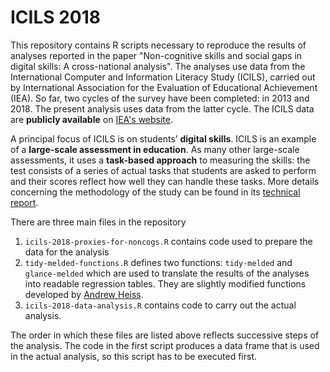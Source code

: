 # ICILS 2018

This repository contains R scripts necessary to reproduce the results of analyses reported in the paper "Non-cognitive skills and social gaps in digital skills: A cross-national analysis". The analyses use data from the International Computer and Information Literacy Study (ICILS), carried out by International Association for the Evaluation of Educational Achievement (IEA). So far, two cycles of the survey have been completed: in 2013 and 2018. The present analysis uses data from the latter cycle. The ICILS data are **publicly available** on [IEA's website](https://www.iea.nl/studies/iea/icils). 

A principal focus of ICILS is on students&#8217; **digital skills**. ICILS is an example of a **large-scale assessment in education**. As many other large-scale assessments, it uses a **task-based approach** to measuring the skills: the test consists of a series of actual tasks that students are asked to perform and their scores reflect how well they can handle these tasks. More details concerning the methodology of the study can be found in its [technical report](https://www.iea.nl/publications/technical-reports/icils-2018-technical-report).

There are three main files in the repository

1. `icils-2018-proxies-for-noncogs.R` contains code used to prepare the data for the analysis
2. `tidy-melded-functions.R` defines two functions: `tidy-melded` and `glance-melded` which are used to translate the results of the analyses into readable regression tables. They are slightly modified functions developed by [Andrew Heiss](https://www.andrewheiss.com/blog/2018/03/07/amelia-tidy-melding/). 
3. `icils-2018-data-analysis.R` contains code to carry out the actual analysis.

The order in which these files are listed above reflects successive steps of the analysis. The code in the first script produces a data frame that is used in the actual analysis, so this script has to be executed first. 
